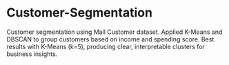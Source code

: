 # Customer-Segmentation
Customer segmentation using Mall Customer dataset. Applied K-Means and DBSCAN to group customers based on income and spending score. Best results with K-Means (k=5), producing clear, interpretable clusters for business insights.
